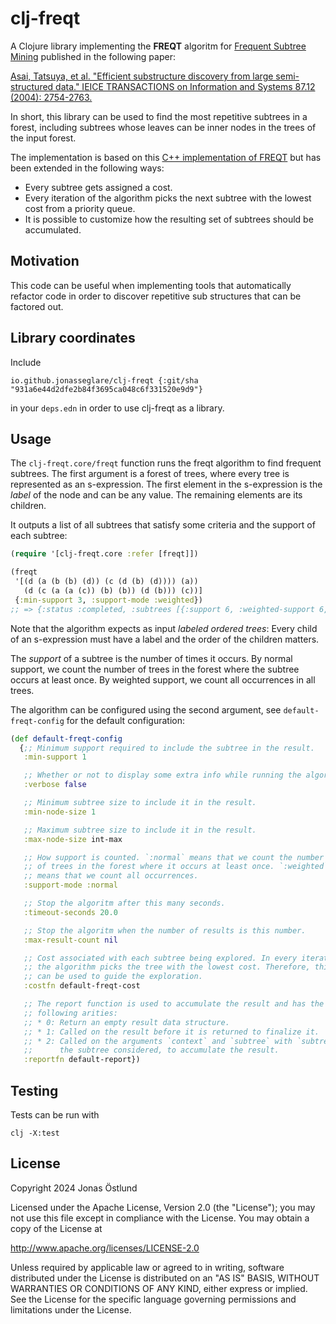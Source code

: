 # clj-freqt

A Clojure library implementing the **FREQT** algoritm for [Frequent Subtree Mining](https://en.wikipedia.org/wiki/Frequent_subtree_mining) published in the following paper:

[Asai, Tatsuya, et al. "Efficient substructure discovery from large semi-structured data." IEICE TRANSACTIONS on Information and Systems 87.12 (2004): 2754-2763.](https://epubs.siam.org/doi/pdf/10.1137/1.9781611972726.10)

In short, this library can be used to find the most repetitive subtrees in a forest, including subtrees whose leaves can be inner nodes in the trees of the input forest.

The implementation is based on this [C++ implementation of FREQT](http://chasen.org/~taku/software/freqt/) but has been extended in the following ways:

* Every subtree gets assigned a cost.
* Every iteration of the algorithm picks the next subtree with the lowest cost from a priority queue.
* It is possible to customize how the resulting set of subtrees should be accumulated.

## Motivation

This code can be useful when implementing tools that automatically refactor code in order to discover repetitive sub structures that can be factored out.

## Library coordinates

Include
```
io.github.jonasseglare/clj-freqt {:git/sha "931a6e44d2dfe2b84f3695ca048c6f331520e9d9"}
```
in your `deps.edn` in order to use clj-freqt as a library.

## Usage

The `clj-freqt.core/freqt` function runs the freqt algorithm to find frequent subtrees. The first argument is a forest of trees, where every tree is represented as an s-expression. The first element in the s-expression is the *label* of the node and can be any value. The remaining elements are its children.

It outputs a list of all subtrees that satisfy some criteria and the support of each subtree:

```clojure
(require '[clj-freqt.core :refer [freqt]])

(freqt
 '[(d (a (b (b) (d)) (c (d (b) (d)))) (a))
   (d (c (a (a (c)) (b) (b)) (d (b))) (c))]
 {:min-support 3, :support-mode :weighted})
;; => {:status :completed, :subtrees [{:support 6, :weighted-support 6, :subtree-size 1, :subtree [b]} {:support 6, :weighted-support 6, :subtree-size 1, :subtree [d]} {:support 4, :weighted-support 4, :subtree-size 1, :subtree [c]} {:support 4, :weighted-support 4, :subtree-size 1, :subtree [a]} {:support 3, :weighted-support 3, :subtree-size 2, :subtree [a [b]]}]}
```
Note that the algorithm expects as input *labeled ordered trees*: Every child of an s-expression must have a label and the order of the children matters.

The *support* of a subtree is the number of times it occurs. By normal support, we count the number of trees in the forest where the subtree occurs at least once. By weighted support, we count all occurrences in all trees.

The algorithm can be configured using the second argument, see `default-freqt-config` for the default configuration:

```clojure
(def default-freqt-config
  {;; Minimum support required to include the subtree in the result.
   :min-support 1

   ;; Whether or not to display some extra info while running the algorithm.
   :verbose false

   ;; Minimum subtree size to include it in the result.
   :min-node-size 1

   ;; Maximum subtree size to include it in the result.
   :max-node-size int-max

   ;; How support is counted. `:normal` means that we count the number
   ;; of trees in the forest where it occurs at least once. `:weighted`
   ;; means that we count all occurrences.
   :support-mode :normal

   ;; Stop the algoritm after this many seconds.
   :timeout-seconds 20.0

   ;; Stop the algoritm when the number of results is this number.
   :max-result-count nil

   ;; Cost associated with each subtree being explored. In every iteration,
   ;; the algorithm picks the tree with the lowest cost. Therefore, this cost
   ;; can be used to guide the exploration.
   :costfn default-freqt-cost

   ;; The report function is used to accumulate the result and has the
   ;; following arities:
   ;; * 0: Return an empty result data structure.
   ;; * 1: Called on the result before it is returned to finalize it.
   ;; * 2: Called on the arguments `context` and `subtree` with `subtree` being
   ;;      the subtree considered, to accumulate the result.
   :reportfn default-report})
```

## Testing

Tests can be run with

```
clj -X:test
```

## License

Copyright 2024 Jonas Östlund

Licensed under the Apache License, Version 2.0 (the "License");
you may not use this file except in compliance with the License.
You may obtain a copy of the License at

  http://www.apache.org/licenses/LICENSE-2.0

Unless required by applicable law or agreed to in writing, software
distributed under the License is distributed on an "AS IS" BASIS,
WITHOUT WARRANTIES OR CONDITIONS OF ANY KIND, either express or implied.
See the License for the specific language governing permissions and
limitations under the License.
